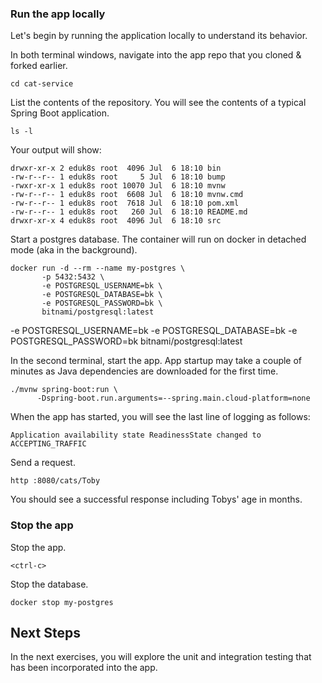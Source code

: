 ### Run the app locally

Let's begin by running the application locally to understand its behavior.

In both terminal windows, navigate into the app repo that you cloned & forked earlier.
```execute-all
cd cat-service
```

List the contents of the repository.
You will see the contents of a typical Spring Boot application.
```execute-1
ls -l
```

Your output will show:
```
drwxr-xr-x 2 eduk8s root  4096 Jul  6 18:10 bin
-rw-r--r-- 1 eduk8s root     5 Jul  6 18:10 bump
-rwxr-xr-x 1 eduk8s root 10070 Jul  6 18:10 mvnw
-rw-r--r-- 1 eduk8s root  6608 Jul  6 18:10 mvnw.cmd
-rw-r--r-- 1 eduk8s root  7618 Jul  6 18:10 pom.xml
-rw-r--r-- 1 eduk8s root   260 Jul  6 18:10 README.md
drwxr-xr-x 4 eduk8s root  4096 Jul  6 18:10 src
```

Start a postgres database.
The container will run on docker in detached mode (aka in the background).
```execute-1
docker run -d --rm --name my-postgres \
       -p 5432:5432 \
       -e POSTGRESQL_USERNAME=bk \
       -e POSTGRESQL_DATABASE=bk \
       -e POSTGRESQL_PASSWORD=bk \
       bitnami/postgresql:latest
```

-e POSTGRESQL_USERNAME=bk -e POSTGRESQL_DATABASE=bk -e POSTGRESQL_PASSWORD=bk bitnami/postgresql:latest

In the second terminal, start the app.
App startup may take a couple of minutes as Java dependencies are downloaded for the first time.
```execute-2
./mvnw spring-boot:run \
      -Dspring-boot.run.arguments=--spring.main.cloud-platform=none
```

When the app has started, you will see the last line of logging as follows:
```
Application availability state ReadinessState changed to ACCEPTING_TRAFFIC
```

Send a request.
```execute-1
http :8080/cats/Toby
```

You should see a successful response including Tobys' age in months.

### Stop the app

Stop the app.
```execute-2
<ctrl-c>
```

Stop the database.
```execute-2
docker stop my-postgres
```

## Next Steps

In the next exercises, you will explore the unit and integration testing that has been incorporated into the app.
